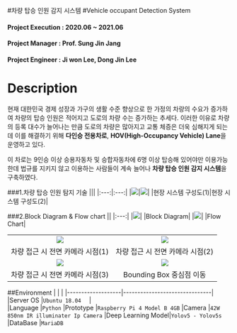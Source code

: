 #차량 탑승 인원 감지 시스템
#Vehicle occupant Detection System
#### Project Execution : 2020.06 ~ 2021.06
#### Project Manager : Prof. Sung Jin Jang
#### Project Engineer : Ji won Lee, Dong Jin Lee
# Description
현재 대한민국 경제 성장과 가구의 생활 수준 향상으로 한 가정의 차량의 수요가 증가하여 차량의 탑승 인원은 적어지고 도로의 차량 수는 증가하는 추세다. 이러한 이유로 차량의 등록 대수가 늘어나는 만큼 도로의 차량은 많아지고 교통 체증은 더욱 심해지게 되는데 이를 해결하기 위해  **다인승 전용차로**,  **HOV(High-Occupancy Vehicle) Lane**을 운영하고 있다.

이 차로는 9인승 이상 승용자동차 및 승합자동차에 6명 이상 탑승해 있어야만 이용가능한데 법규를 지키지 않고 이용하는 사람들이 계속 늘어나  **차량 탑승 인원 감지 시스템**을 구축하였다.


###1.차량 탑승 인원 탐지 기술
||| 
|:---:|:---:|
|![](../../image01.png)|![](../../image02.png)|
|현장 시스템 구성도(1)|현장 시스템 구성도(2)|

###2.Block Diagram & Flow chart
||
|:---:|
|![](../../image03.png)|
|Block Diagram|
|![](../../image04.png)|
|Flow Chart|

|||
|:---:|:---:|
| ![](../../image05.png)|![](../../image06.png)|
|차량 접근 시 전면 카메라 시점(1)|차량 접근 시 전면 카메라 시점(2)|
|![](../../image07.png)|![](../../image08.png)|
|차량 접근 시 전면 카메라 시점(3)|Bounding Box 중심점 이동|



##Environment
|                |                          |
|-------------------|-------------------------------|
|Server OS	 		|`Ubuntu 18.04 	`				 |    
|Language			|`Python`
|Prototype      	|`Raspberry Pi 4 Model B 4GB`
|Camera         	|`42W 850nm IR illuminater Ip Camera`
|Deep Learning Model|`Yolov5 - Yolov5s`
|DataBase			|`MariaDB`




